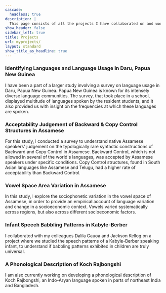 ```yaml
---
cascade:
  headless: true
description: |
  This page consists of all the projects I have collaborated on and worked on individually. 
show_header: false
sidebar_left: true
title: Projects
url: myprojects/
layput: standard
show_title_as_headline: true
---
```


### Identifying Languages and Language Usage in Daru, Papua New Guinea
I have been a part of a larger study involving a survey on language usage in Daru, Papua New Guinea. Papua New Guinea is known for its intensely diverse language communities. The survey, that took place in a school, displayed multitude of languages spoken by the resident students, and it also provided us with insight on the frequencies at which these languages are spoken. 


### Acceptability Judgement of Backward & Copy Control Structures in Assamese
For this study, I conducted a survey to understand native Assamese speakers' judgement on the typologically rare syntactic constructions of Backward and Copy Control  in Assamese.  Backward Control, which is not allowed in several of the world's languages, was accepted by Assamese speakers under specific conditions. Copy Control structures, found in South Asian languages like Assamese and Telugu, had a higher rate of acceptability than Backward Control.

### Vowel Space Area Variation in Assamese  
In this study, I explore the sociophonetic variation in the vowel space of Assamese, in order to provide an empirical account of language variation and change in a socioeconomic context. Vowels varied systematically across regions, but also across different socioeconomic factors. 

### Infant Speech Babbling Patterns in Kabyle-Berber
I collaborated with my colleagues Dalila Gauoa and Jackson Kellog on a project where we studied the speech patterns of a Kabyle-Berber speaking infant, to understand if babbling patterns exhibited in children are truly universal. 

### A Phonological Description of Koch Rajbongshi
I am also currently working on developing a phonological description of Koch Rajbongshi, an Indo-Aryan language spoken in parts of northeast India and Bangladesh. 